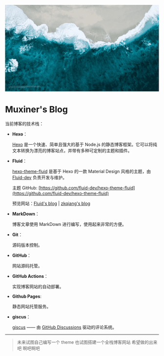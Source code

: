 ![](https://raw.githubusercontent.com/Muxiner/BlogImages/main/img/banner.png)

# Muxiner's Blog


当前博客的技术栈：
+ **Hexo**：
  
  [Hexo](https://hexo.io) 是一个快速、简单且强大的基于 Node.js 的静态博客框架。它可以将纯文本转换为漂亮的博客站点，并带有多种可定制的主题和插件。

+ **Fluid**：
  
  [hexo-theme-fluid](https://github.com/fluid-dev/hexo-theme-fluid) 是基于 Hexo 的一款 Material Design 风格的主题，由 [Fluid-dev](https://github.com/fluid-dev) 负责开发与维护。

  主题 GitHub: [https://github.com/fluid-dev/hexo-theme-fluid](https://github.com/fluid-dev/hexo-theme-fluid)

  预览网站：[Fluid's blog](https://hexo.fluid-dev.com/) | [zkqiang's blog](https://zkqiang.cn/)

+ **MarkDown**：
  
  博客文章使用 MarkDown 进行编写，使用起来非常的方便。

+ **Git**：
  
  源码版本控制。

+ **GitHub**：
  
  网站源码托管。

+ **GitHub Actions**：
  
  实现博客网站的自动部署。

+ **Github Pages**:
  
  静态网站托管服务。

+ **giscus**：
  
  [giscus](https://giscus.app/zh-CN) —— 由 [GitHub Discussions](https://docs.github.com/en/discussions) 驱动的评论系统。


---------------------------------------------------------------------

> 未来试图自己编写一个 theme
> 也试图搭建一个全栈博客网站
> 希望做的出来吧
> 啊吧啊吧
